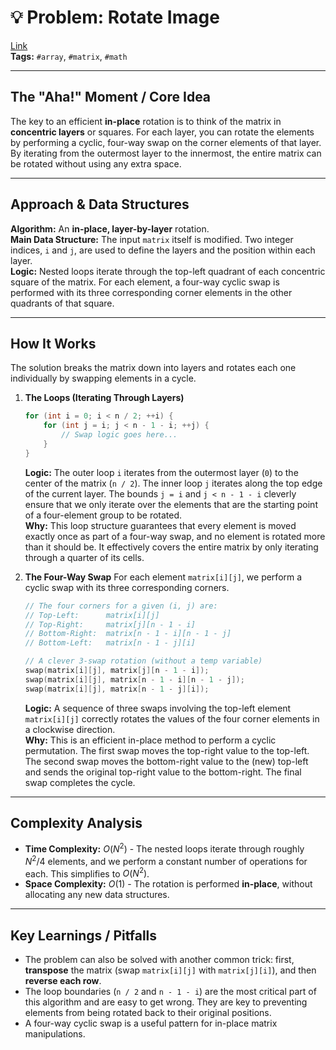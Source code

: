 # 💡 Problem: Rotate Image
[Link](https://leetcode.com/problems/rotate-image/)
<br>
**Tags:** `#array`, `#matrix`, `#math`

---

## The "Aha!" Moment / Core Idea
The key to an efficient **in-place** rotation is to think of the matrix in **concentric layers** or squares. For each layer, you can rotate the elements by performing a cyclic, four-way swap on the corner elements of that layer. By iterating from the outermost layer to the innermost, the entire matrix can be rotated without using any extra space.



---

## Approach & Data Structures
**Algorithm:** An **in-place, layer-by-layer** rotation.
<br>
**Main Data Structure:** The input `matrix` itself is modified. Two integer indices, `i` and `j`, are used to define the layers and the position within each layer.
<br>
**Logic:** Nested loops iterate through the top-left quadrant of each concentric square of the matrix. For each element, a four-way cyclic swap is performed with its three corresponding corner elements in the other quadrants of that square.

---

## How It Works
The solution breaks the matrix down into layers and rotates each one individually by swapping elements in a cycle.

1.  **The Loops (Iterating Through Layers)**
    ```cpp
    for (int i = 0; i < n / 2; ++i) {
        for (int j = i; j < n - 1 - i; ++j) {
            // Swap logic goes here...
        }
    }
    ```
    **Logic:** The outer loop `i` iterates from the outermost layer (`0`) to the center of the matrix (`n / 2`). The inner loop `j` iterates along the top edge of the current layer. The bounds `j = i` and `j < n - 1 - i` cleverly ensure that we only iterate over the elements that are the starting point of a four-element group to be rotated.
    <br>
    **Why:** This loop structure guarantees that every element is moved exactly once as part of a four-way swap, and no element is rotated more than it should be. It effectively covers the entire matrix by only iterating through a quarter of its cells.

2.  **The Four-Way Swap**
    For each element `matrix[i][j]`, we perform a cyclic swap with its three corresponding corners.

    ```cpp
    // The four corners for a given (i, j) are:
    // Top-Left:      matrix[i][j]
    // Top-Right:     matrix[j][n - 1 - i]
    // Bottom-Right:  matrix[n - 1 - i][n - 1 - j]
    // Bottom-Left:   matrix[n - 1 - j][i]

    // A clever 3-swap rotation (without a temp variable)
    swap(matrix[i][j], matrix[j][n - 1 - i]);
    swap(matrix[i][j], matrix[n - 1 - i][n - 1 - j]);
    swap(matrix[i][j], matrix[n - 1 - j][i]);
    ```
    **Logic:** A sequence of three swaps involving the top-left element `matrix[i][j]` correctly rotates the values of the four corner elements in a clockwise direction.
    <br>
    **Why:** This is an efficient in-place method to perform a cyclic permutation. The first swap moves the top-right value to the top-left. The second swap moves the bottom-right value to the (new) top-left and sends the original top-right value to the bottom-right. The final swap completes the cycle.

---

## Complexity Analysis
* **Time Complexity:** $O(N^2)$ - The nested loops iterate through roughly $N^2 / 4$ elements, and we perform a constant number of operations for each. This simplifies to $O(N^2)$.
* **Space Complexity:** $O(1)$ - The rotation is performed **in-place**, without allocating any new data structures.

---

## Key Learnings / Pitfalls
* The problem can also be solved with another common trick: first, **transpose** the matrix (swap `matrix[i][j]` with `matrix[j][i]`), and then **reverse each row**.
* The loop boundaries (`n / 2` and `n - 1 - i`) are the most critical part of this algorithm and are easy to get wrong. They are key to preventing elements from being rotated back to their original positions.
* A four-way cyclic swap is a useful pattern for in-place matrix manipulations.

